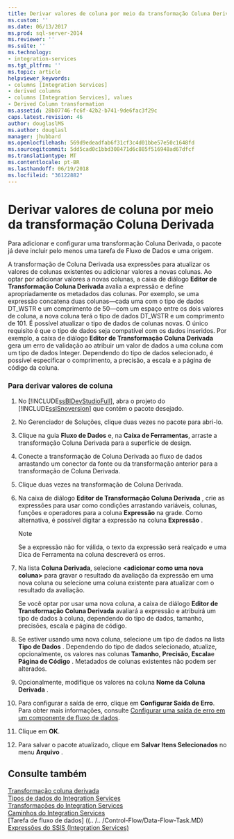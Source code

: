 ```yaml
---
title: Derivar valores de coluna por meio da transformação Coluna Derivada | Microsoft Docs
ms.custom: ''
ms.date: 06/13/2017
ms.prod: sql-server-2014
ms.reviewer: ''
ms.suite: ''
ms.technology:
- integration-services
ms.tgt_pltfrm: ''
ms.topic: article
helpviewer_keywords:
- columns [Integration Services]
- derived columns
- columns [Integration Services], values
- Derived Column transformation
ms.assetid: 28b07746-fc6f-42b2-b741-9de6fac3f29c
caps.latest.revision: 46
author: douglaslMS
ms.author: douglasl
manager: jhubbard
ms.openlocfilehash: 569d9edeadfab6f31cf3c4d01bbe57e50c1648fd
ms.sourcegitcommit: 5dd5cad0c1bbd308471d6c885f516948ad67dfcf
ms.translationtype: MT
ms.contentlocale: pt-BR
ms.lasthandoff: 06/19/2018
ms.locfileid: "36122882"
---
```

# <a name="derive-column-values-by-using-the-derived-column-transformation"></a>Derivar valores de coluna por meio da transformação Coluna Derivada
  Para adicionar e configurar uma transformação Coluna Derivada, o pacote já deve incluir pelo menos uma tarefa de Fluxo de Dados e uma origem.  
  
 A transformação de Coluna Derivada usa expressões para atualizar os valores de colunas existentes ou adicionar valores a novas colunas. Ao optar por adicionar valores a novas colunas, a caixa de diálogo **Editor de Transformação Coluna Derivada** avalia a expressão e define apropriadamente os metadados das colunas. Por exemplo, se uma expressão concatena duas colunas—cada uma com o tipo de dados DT_WSTR e um comprimento de 50—com um espaço entre os dois valores de coluna, a nova coluna terá o tipo de dados DT_WSTR e um comprimento de 101. É possível atualizar o tipo de dados de colunas novas. O único requisito é que o tipo de dados seja compatível com os dados inseridos. Por exemplo, a caixa de diálogo **Editor de Transformação Coluna Derivada** gera um erro de validação ao atribuir um valor de dados a uma coluna com um tipo de dados Integer. Dependendo do tipo de dados selecionado, é possível especificar o comprimento, a precisão, a escala e a página de código da coluna.  
  
### <a name="to-derive-column-values"></a>Para derivar valores de coluna  
  
1.  No [!INCLUDE[ssBIDevStudioFull](../../../includes/ssbidevstudiofull-md.md)], abra o projeto do [!INCLUDE[ssISnoversion](../../../includes/ssisnoversion-md.md)] que contém o pacote desejado.  
  
2.  No Gerenciador de Soluções, clique duas vezes no pacote para abri-lo.  
  
3.  Clique na guia **Fluxo de Dados** e, na **Caixa de Ferramentas**, arraste a transformação Coluna Derivada para a superfície de design.  
  
4.  Conecte a transformação de Coluna Derivada ao fluxo de dados arrastando um conector da fonte ou da transformação anterior para a transformação de Coluna Derivada.  
  
5.  Clique duas vezes na transformação de Coluna Derivada.  
  
6.  Na caixa de diálogo **Editor de Transformação Coluna Derivada** , crie as expressões para usar como condições arrastando variáveis, colunas, funções e operadores para a coluna **Expressão** na grade. Como alternativa, é possível digitar a expressão na coluna **Expressão** .  
  
    > [!NOTE]  
    >  Se a expressão não for válida, o texto da expressão será realçado e uma Dica de Ferramenta na coluna descreverá os erros.  
  
7.  Na lista **Coluna Derivada**, selecione **\<adicionar como uma nova coluna>** para gravar o resultado da avaliação da expressão em uma nova coluna ou selecione uma coluna existente para atualizar com o resultado da avaliação.  
  
     Se você optar por usar uma nova coluna, a caixa de diálogo **Editor de Transformação Coluna Derivada** avaliará a expressão e atribuirá um tipo de dados à coluna, dependendo do tipo de dados, tamanho, precisões, escala e página de código.  
  
8.  Se estiver usando uma nova coluna, selecione um tipo de dados na lista **Tipo de Dados** . Dependendo do tipo de dados selecionado, atualize, opcionalmente, os valores nas colunas **Tamanho**, **Precisão**, **Escala**e **Página de Código** . Metadados de colunas existentes não podem ser alterados.  
  
9. Opcionalmente, modifique os valores na coluna **Nome da Coluna Derivada** .  
  
10. Para configurar a saída de erro, clique em **Configurar Saída de Erro**. Para obter mais informações, consulte [Configurar uma saída de erro em um componente de fluxo de dados](../../configure-an-error-output-in-a-data-flow-component.md).  
  
11. Clique em **OK**.  
  
12. Para salvar o pacote atualizado, clique em **Salvar Itens Selecionados** no menu **Arquivo** .  
  
## <a name="see-also"></a>Consulte também  
 [Transformação coluna derivada](derived-column-transformation.md)   
 [Tipos de dados do Integration Services](../integration-services-data-types.md)   
 [Transformações do Integration Services](integration-services-transformations.md)   
 [Caminhos do Integration Services](../integration-services-paths.md)   
 [Tarefa de fluxo de dados] ((.. /.. /Control-Flow/Data-Flow-Task.MD)   
 [Expressões do SSIS &#40;Integration Services&#41;](../../expressions/integration-services-ssis-expressions.md)  
  
  